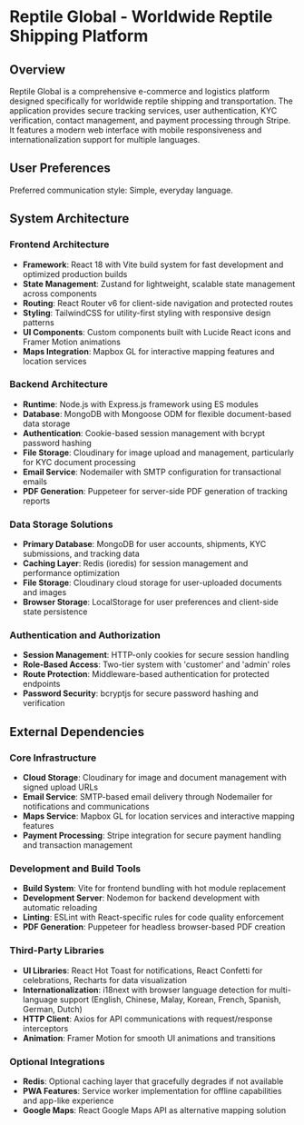 # Reptile Global - Worldwide Reptile Shipping Platform

## Overview

Reptile Global is a comprehensive e-commerce and logistics platform designed specifically for worldwide reptile shipping and transportation. The application provides secure tracking services, user authentication, KYC verification, contact management, and payment processing through Stripe. It features a modern web interface with mobile responsiveness and internationalization support for multiple languages.

## User Preferences

Preferred communication style: Simple, everyday language.

## System Architecture

### Frontend Architecture
- **Framework**: React 18 with Vite build system for fast development and optimized production builds
- **State Management**: Zustand for lightweight, scalable state management across components
- **Routing**: React Router v6 for client-side navigation and protected routes
- **Styling**: TailwindCSS for utility-first styling with responsive design patterns
- **UI Components**: Custom components built with Lucide React icons and Framer Motion animations
- **Maps Integration**: Mapbox GL for interactive mapping features and location services

### Backend Architecture
- **Runtime**: Node.js with Express.js framework using ES modules
- **Database**: MongoDB with Mongoose ODM for flexible document-based data storage
- **Authentication**: Cookie-based session management with bcrypt password hashing
- **File Storage**: Cloudinary for image upload and management, particularly for KYC document processing
- **Email Service**: Nodemailer with SMTP configuration for transactional emails
- **PDF Generation**: Puppeteer for server-side PDF generation of tracking reports

### Data Storage Solutions
- **Primary Database**: MongoDB for user accounts, shipments, KYC submissions, and tracking data
- **Caching Layer**: Redis (ioredis) for session management and performance optimization
- **File Storage**: Cloudinary cloud storage for user-uploaded documents and images
- **Browser Storage**: LocalStorage for user preferences and client-side state persistence

### Authentication and Authorization
- **Session Management**: HTTP-only cookies for secure session handling
- **Role-Based Access**: Two-tier system with 'customer' and 'admin' roles
- **Route Protection**: Middleware-based authentication for protected endpoints
- **Password Security**: bcryptjs for secure password hashing and verification

## External Dependencies

### Core Infrastructure
- **Cloud Storage**: Cloudinary for image and document management with signed upload URLs
- **Email Service**: SMTP-based email delivery through Nodemailer for notifications and communications
- **Maps Service**: Mapbox GL for location services and interactive mapping features
- **Payment Processing**: Stripe integration for secure payment handling and transaction management

### Development and Build Tools
- **Build System**: Vite for frontend bundling with hot module replacement
- **Development Server**: Nodemon for backend development with automatic reloading
- **Linting**: ESLint with React-specific rules for code quality enforcement
- **PDF Generation**: Puppeteer for headless browser-based PDF creation

### Third-Party Libraries
- **UI Libraries**: React Hot Toast for notifications, React Confetti for celebrations, Recharts for data visualization
- **Internationalization**: i18next with browser language detection for multi-language support (English, Chinese, Malay, Korean, French, Spanish, German, Dutch)
- **HTTP Client**: Axios for API communications with request/response interceptors
- **Animation**: Framer Motion for smooth UI animations and transitions

### Optional Integrations
- **Redis**: Optional caching layer that gracefully degrades if not available
- **PWA Features**: Service worker implementation for offline capabilities and app-like experience
- **Google Maps**: React Google Maps API as alternative mapping solution